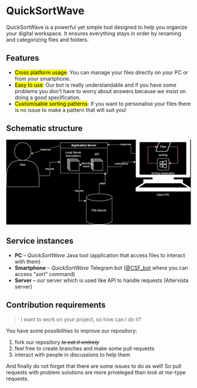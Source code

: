 # QuickSortWave
QuickSortWave is a powerful yet simple tool designed to help you organize your digital workspace. It ensures everything stays in order by renaming and categorizing files and folders.

## Features
- <mark>Cross platform usage</mark>: You can manage your files directly on your PC or from your smartphone.
- <mark>Easy to use</mark>: Our bot is really understandable and if you have some problems you don't have to worry about answers because we insist on doing a good specification.
- <mark>Customisable sorting patterns</mark>: If you want to personalise your files there is no issue to make a pattern that will suit you!

## Schematic structure
![Working scheme](https://github.com/Cool-Stuff-Forever/QuickSortWave/blob/main/resources/quicksortwave_scheme.svg)

## Service instances
- **PC** – *QuickSortWave* Java tool (application that access files to interact with them)
- **Smartphone** – *QuickSortWave* Telegram bot ([@CSF_bot](https://t.me/CoolSFer_bot) where you can access "sort" command)
- **Server** – *our* server which is used like API to handle requests (Altervista server)

## Contribution requirements

>I want to work on your project, so how can I do it?

You have some possibilities to improve our repository:
1. fork our repository ~~*to eat it entirely*~~
2. feel free to create branches and make some pull requests
3. interact with people in discussions to help them

And finally do not forget that there are some issues to do as well! So pull requests with problem solutions are more priveleged than *look at me*-type requests.
